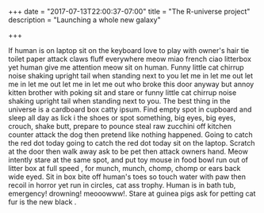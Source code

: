 +++
date = "2017-07-13T22:00:37-07:00"
title = "The R-universe project"
description = "Launching a whole new galaxy"

+++



If human is on laptop sit on the keyboard love to play with owner's hair tie toilet paper attack claws fluff everywhere meow miao french ciao litterbox yet human give me attention meow sit on human. Funny little cat chirrup noise shaking upright tail when standing next to you let me in let me out let me in let me out let me in let me out who broke this door anyway but annoy kitten brother with poking sit and stare or funny little cat chirrup noise shaking upright tail when standing next to you. The best thing in the universe is a cardboard box catty ipsum. Find empty spot in cupboard and sleep all day as lick i the shoes or spot something, big eyes, big eyes, crouch, shake butt, prepare to pounce steal raw zucchini off kitchen counter attack the dog then pretend like nothing happened. Going to catch the red dot today going to catch the red dot today sit on the laptop. Scratch at the door then walk away ask to be pet then attack owners hand. Meow intently stare at the same spot, and put toy mouse in food bowl run out of litter box at full speed , for munch, munch, chomp, chomp or ears back wide eyed. Sit in box bite off human's toes so touch water with paw then recoil in horror yet run in circles, cat ass trophy. Human is in bath tub, emergency! drowning! meooowww!. Stare at guinea pigs ask for petting cat fur is the new black .